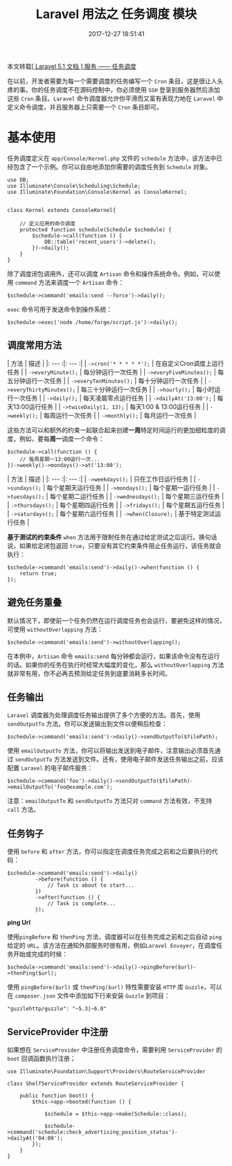 ﻿---
title: Laravel 用法之 任务调度 模块
date: 2017-12-27 18:51:41
description: 转载 Laravel 学院的任务调度相关文章并略加精简
tags:
- Laravel-5.1
categories:
- Laravel
copyright: false
---

本文转载[[ Laravel 5.1 文档 ] 服务 —— 任务调度](http://laravelacademy.org/post/235.html)

在以前，开发者需要为每一个需要调度的任务编写一个 `Cron` 条目，这是很让人头疼的事。你的任务调度不在源码控制中，你必须使用 `SSH` 登录到服务器然后添加这些 `Cron` 条目。`Laravel` 命令调度器允许你平滑而又富有表现力地在 `Laravel` 中定义命令调度，并且服务器上只需要一个 `Cron` 条目即可。

# 基本使用

任务调度定义在 `app/Console/Kernel.php` 文件的 `schedule` 方法中，该方法中已经包含了一个示例。你可以自由地添加你需要的调度任务到 `Schedule` 对象。

```
use DB;
use Illuminate\Console\Scheduling\Schedule;
use Illuminate\Foundation\Console\Kernel as ConsoleKernel;


class Kernel extends ConsoleKernel{

    // 定义应用的命令调度
    protected function schedule(Schedule $schedule) {
        $schedule->call(function () {
            DB::table('recent_users')->delete();
        })->daily();
    }
}
```

除了调度闭包调用外，还可以调度 `Artisan` 命令和操作系统命令。例如，可以使用 `command` 方法来调度一个 `Artisan` 命令：

```
$schedule->command('emails:send --force')->daily();
```

`exec` 命令可用于发送命令到操作系统：

```
$schedule->exec('node /home/forge/script.js')->daily();
```

## 调度常用方法

| 方法 | 描述 |
|: --- :|: --- :|
| `->cron('* * * * *');` | 在自定义Cron调度上运行任务 |
| `->everyMinute();` | 每分钟运行一次任务 |
| `->everyFiveMinutes();` | 每五分钟运行一次任务 |
| `->everyTenMinutes();` | 每十分钟运行一次任务 |
| `->everyThirtyMinutes();` | 每三十分钟运行一次任务 |
| `->hourly();` | 每小时运行一次任务 |
| `->daily();` | 每天凌晨零点运行任务 |
| `->dailyAt('13:00');` | 每天13:00运行任务 |
| `->twiceDaily(1, 13);` | 每天1:00 & 13:00运行任务 |
| `->weekly();` | 每周运行一次任务 |
| `->monthly();` | 每月运行一次任务 |

这些方法可以和额外的约束一起联合起来创建**一周**特定时间运行的更加细粒度的调度，例如，要每**周一**调度一个命令：

```
$schedule->call(function () {
    // 每周星期一13:00运行一次...
})->weekly()->mondays()->at('13:00');
```


| 方法 | 描述 |
|: --- :|: --- :|
| `->weekdays();` | 只在工作日运行任务 |
| `->sundays();` | 每个星期天运行任务 |
| `->mondays();` | 每个星期一运行任务 |
| `->tuesdays();` | 每个星期二运行任务 |
| `->wednesdays();` | 每个星期三运行任务 |
| `->thursdays();` | 每个星期四运行任务 |
| `->fridays();` | 每个星期五运行任务 |
| `->saturdays();` | 每个星期六运行任务 |
| `->when(Closure);` | 基于特定测试运行任务 |

**基于测试的约束条件**
`when` 方法用于限制任务在通过给定测试之后运行。换句话说，如果给定闭包返回 `true`，只要没有其它约束条件阻止任务运行，该任务就会执行：

```
$schedule->command('emails:send')->daily()->when(function () {
    return true;
});
```

## 避免任务重叠
默认情况下，即使前一个任务仍然在运行调度任务也会运行，要避免这样的情况，可使用 `withoutOverlapping` 方法：

```
$schedule->command('emails:send')->withoutOverlapping();
```

在本例中，`Artisan` 命令 `emails:send` 每分钟都会运行，如果该命令没有在运行的话。如果你的任务在执行时经常大幅度的变化，那么 `withoutOverlapping` 方法就非常有用，你不必再去预测给定任务到底要消耗多长时间。

## 任务输出
`Laravel` 调度器为处理调度任务输出提供了多个方便的方法。首先，使用 `sendOutputTo` 方法，你可以发送输出到文件以便稍后检查：

```
$schedule->command('emails:send')->daily()->sendOutputTo($filePath);
```

使用 `emailOutputTo` 方法，你可以将输出发送到电子邮件，注意输出必须首先通过 `sendOutputTo` 方法发送到文件。还有，使用电子邮件发送任务输出之前，应该配置 `Laravel` 的电子邮件服务：

```
$schedule->command('foo')->daily()->sendOutputTo($filePath)->emailOutputTo('foo@example.com');
```

注意：`emailOutputTo` 和 `sendOutputTo` 方法只对 `command` 方法有效，不支持 `call` 方法。

## 任务钩子
使用 `before` 和 `after` 方法，你可以指定在调度任务完成之前和之后要执行的代码：

```
$schedule->command('emails:send')->daily()
         ->before(function () {
             // Task is about to start...
         })
         ->after(function () {
             // Task is complete...
         });
```

**ping Url**

使用`pingBefore` 和 `thenPing` 方法，调度器可以在任务完成之前和之后自动 `ping` 给定的 `URL`。该方法在通知外部服务时很有用，例如`Laravel Envoyer`，在调度任务开始或完成的时候：

```
$schedule->command('emails:send')->daily()->pingBefore($url)->thenPing($url);
```

使用 `pingBefore($url)` 或 `thenPing($url)` 特性需要安装 `HTTP` 库 `Guzzle`，可以在 `composer.json` 文件中添加如下行来安装 `Guzzle` 到项目：

```
"guzzlehttp/guzzle": "~5.3|~6.0"
```

## ServiceProvider 中注册
如果想在 `ServiceProvider` 中注册任务调度命令，需要利用 `ServiceProvider` 的 `boot` 回调函数执行注册；

```
use Illuminate\Foundation\Support\Providers\RouteServiceProvider

class ShelfServiceProvider extends RouteServiceProvider {

    public function boot() {
        $this->app->booted(function () {
        
            $schedule = $this->app->make(Schedule::class);
            
            $schedule->command('schedule:check_advertising_position_status')->dailyAt('04:00');
        });
    }
}
```













